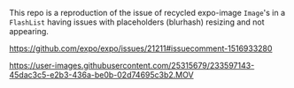 This repo is a reproduction of the issue of recycled expo-image `Image`'s in a `FlashList` having issues with placeholders (blurhash) resizing and not appearing.

https://github.com/expo/expo/issues/21211#issuecomment-1516933280
 




https://user-images.githubusercontent.com/25315679/233597143-45dac3c5-e2b3-436a-be0b-02d74695c3b2.MOV

